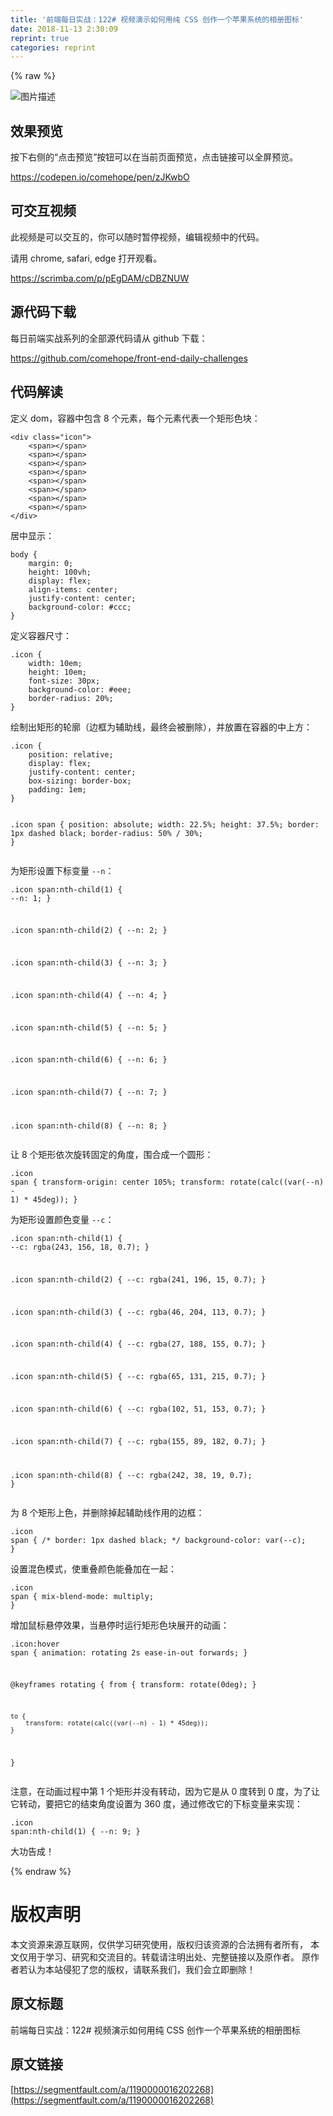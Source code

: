 ```yaml
---
title: '前端每日实战：122# 视频演示如何用纯 CSS 创作一个苹果系统的相册图标' 
date: 2018-11-13 2:30:09
reprint: true
categories: reprint
---
```


{% raw %}
<p><span class="img-wrap"><img data-src="/img/bVbgbWF?w=400&amp;h=302" src="https://static.alili.tech/img/bVbgbWF?w=400&amp;h=302" alt="&#x56FE;&#x7247;&#x63CF;&#x8FF0;" title="&#x56FE;&#x7247;&#x63CF;&#x8FF0;"></span></p><h2>&#x6548;&#x679C;&#x9884;&#x89C8;</h2><p>&#x6309;&#x4E0B;&#x53F3;&#x4FA7;&#x7684;&#x201C;&#x70B9;&#x51FB;&#x9884;&#x89C8;&#x201D;&#x6309;&#x94AE;&#x53EF;&#x4EE5;&#x5728;&#x5F53;&#x524D;&#x9875;&#x9762;&#x9884;&#x89C8;&#xFF0C;&#x70B9;&#x51FB;&#x94FE;&#x63A5;&#x53EF;&#x4EE5;&#x5168;&#x5C4F;&#x9884;&#x89C8;&#x3002;</p><p><a href="https://codepen.io/comehope/pen/zJKwbO" rel="nofollow noreferrer">https://codepen.io/comehope/pen/zJKwbO</a></p><h2>&#x53EF;&#x4EA4;&#x4E92;&#x89C6;&#x9891;</h2><p>&#x6B64;&#x89C6;&#x9891;&#x662F;&#x53EF;&#x4EE5;&#x4EA4;&#x4E92;&#x7684;&#xFF0C;&#x4F60;&#x53EF;&#x4EE5;&#x968F;&#x65F6;&#x6682;&#x505C;&#x89C6;&#x9891;&#xFF0C;&#x7F16;&#x8F91;&#x89C6;&#x9891;&#x4E2D;&#x7684;&#x4EE3;&#x7801;&#x3002;</p><p>&#x8BF7;&#x7528; chrome, safari, edge &#x6253;&#x5F00;&#x89C2;&#x770B;&#x3002;</p><p><a href="https://scrimba.com/p/pEgDAM/cDBZNUW" rel="nofollow noreferrer">https://scrimba.com/p/pEgDAM/cDBZNUW</a></p><h2>&#x6E90;&#x4EE3;&#x7801;&#x4E0B;&#x8F7D;</h2><p>&#x6BCF;&#x65E5;&#x524D;&#x7AEF;&#x5B9E;&#x6218;&#x7CFB;&#x5217;&#x7684;&#x5168;&#x90E8;&#x6E90;&#x4EE3;&#x7801;&#x8BF7;&#x4ECE; github &#x4E0B;&#x8F7D;&#xFF1A;</p><p><a href="https://github.com/comehope/front-end-daily-challenges" rel="nofollow noreferrer">https://github.com/comehope/front-end-daily-challenges</a></p><h2>&#x4EE3;&#x7801;&#x89E3;&#x8BFB;</h2><p>&#x5B9A;&#x4E49; dom&#xFF0C;&#x5BB9;&#x5668;&#x4E2D;&#x5305;&#x542B; 8 &#x4E2A;&#x5143;&#x7D20;&#xFF0C;&#x6BCF;&#x4E2A;&#x5143;&#x7D20;&#x4EE3;&#x8868;&#x4E00;&#x4E2A;&#x77E9;&#x5F62;&#x8272;&#x5757;&#xFF1A;</p><pre><code class="html">&lt;div class=&quot;icon&quot;&gt;
    &lt;span&gt;&lt;/span&gt;
    &lt;span&gt;&lt;/span&gt;
    &lt;span&gt;&lt;/span&gt;
    &lt;span&gt;&lt;/span&gt;
    &lt;span&gt;&lt;/span&gt;
    &lt;span&gt;&lt;/span&gt;
    &lt;span&gt;&lt;/span&gt;
    &lt;span&gt;&lt;/span&gt;
&lt;/div&gt;</code></pre><p>&#x5C45;&#x4E2D;&#x663E;&#x793A;&#xFF1A;</p><pre><code class="css">body {
    margin: 0;
    height: 100vh;
    display: flex;
    align-items: center;
    justify-content: center;
    background-color: #ccc;
}</code></pre><p>&#x5B9A;&#x4E49;&#x5BB9;&#x5668;&#x5C3A;&#x5BF8;&#xFF1A;</p><pre><code class="css">.icon {
    width: 10em;
    height: 10em;
    font-size: 30px;
    background-color: #eee;
    border-radius: 20%;
}</code></pre><p>&#x7ED8;&#x5236;&#x51FA;&#x77E9;&#x5F62;&#x7684;&#x8F6E;&#x5ED3;&#xFF08;&#x8FB9;&#x6846;&#x4E3A;&#x8F85;&#x52A9;&#x7EBF;&#xFF0C;&#x6700;&#x7EC8;&#x4F1A;&#x88AB;&#x5220;&#x9664;&#xFF09;&#xFF0C;&#x5E76;&#x653E;&#x7F6E;&#x5728;&#x5BB9;&#x5668;&#x7684;&#x4E2D;&#x4E0A;&#x65B9;&#xFF1A;</p><pre><code class="css">.icon {
    position: relative;
    display: flex;
    justify-content: center;
    box-sizing: border-box;
    padding: 1em;
}

.icon span {
    position: absolute;
    width: 22.5%;
    height: 37.5%;
    border: 1px dashed black;
    border-radius: 50% / 30%;
}</code></pre><p>&#x4E3A;&#x77E9;&#x5F62;&#x8BBE;&#x7F6E;&#x4E0B;&#x6807;&#x53D8;&#x91CF; <code>--n</code>&#xFF1A;</p><pre><code class="css">.icon span:nth-child(1) {
    --n: 1;
}

.icon span:nth-child(2) {
    --n: 2;
}

.icon span:nth-child(3) {
    --n: 3;
}

.icon span:nth-child(4) {
    --n: 4;
}

.icon span:nth-child(5) {
    --n: 5;
}

.icon span:nth-child(6) {
    --n: 6;
}

.icon span:nth-child(7) {
    --n: 7;
}

.icon span:nth-child(8) {
    --n: 8;
}</code></pre><p>&#x8BA9; 8 &#x4E2A;&#x77E9;&#x5F62;&#x4F9D;&#x6B21;&#x65CB;&#x8F6C;&#x56FA;&#x5B9A;&#x7684;&#x89D2;&#x5EA6;&#xFF0C;&#x56F4;&#x5408;&#x6210;&#x4E00;&#x4E2A;&#x5706;&#x5F62;&#xFF1A;</p><pre><code class="css">.icon span {
    transform-origin: center 105%;
    transform: rotate(calc((var(--n) - 1) * 45deg));
}</code></pre><p>&#x4E3A;&#x77E9;&#x5F62;&#x8BBE;&#x7F6E;&#x989C;&#x8272;&#x53D8;&#x91CF; <code>--c</code>&#xFF1A;</p><pre><code class="css">.icon span:nth-child(1) {
    --c: rgba(243, 156, 18, 0.7);
}

.icon span:nth-child(2) {
    --c: rgba(241, 196, 15, 0.7);
}

.icon span:nth-child(3) {
    --c: rgba(46, 204, 113, 0.7);
}

.icon span:nth-child(4) {
    --c: rgba(27, 188, 155, 0.7);
}

.icon span:nth-child(5) {
    --c: rgba(65, 131, 215, 0.7);
}

.icon span:nth-child(6) {
    --c: rgba(102, 51, 153, 0.7);
}

.icon span:nth-child(7) {
    --c: rgba(155, 89, 182, 0.7);
}

.icon span:nth-child(8) {
    --c: rgba(242, 38, 19, 0.7);
}</code></pre><p>&#x4E3A; 8 &#x4E2A;&#x77E9;&#x5F62;&#x4E0A;&#x8272;&#xFF0C;&#x5E76;&#x5220;&#x9664;&#x6389;&#x8D77;&#x8F85;&#x52A9;&#x7EBF;&#x4F5C;&#x7528;&#x7684;&#x8FB9;&#x6846;&#xFF1A;</p><pre><code class="css">.icon span {
    /* border: 1px dashed black; */
    background-color: var(--c);
}</code></pre><p>&#x8BBE;&#x7F6E;&#x6DF7;&#x8272;&#x6A21;&#x5F0F;&#xFF0C;&#x4F7F;&#x91CD;&#x53E0;&#x989C;&#x8272;&#x80FD;&#x53E0;&#x52A0;&#x5728;&#x4E00;&#x8D77;&#xFF1A;</p><pre><code class="css">.icon span {
    mix-blend-mode: multiply;
}</code></pre><p>&#x589E;&#x52A0;&#x9F20;&#x6807;&#x60AC;&#x505C;&#x6548;&#x679C;&#xFF0C;&#x5F53;&#x60AC;&#x505C;&#x65F6;&#x8FD0;&#x884C;&#x77E9;&#x5F62;&#x8272;&#x5757;&#x5C55;&#x5F00;&#x7684;&#x52A8;&#x753B;&#xFF1A;</p><pre><code class="css">.icon:hover span {
    animation: rotating 2s ease-in-out forwards;
}

@keyframes rotating {
    from {
        transform: rotate(0deg);
    }

    to {
        transform: rotate(calc((var(--n) - 1) * 45deg));
    }
}</code></pre><p>&#x6CE8;&#x610F;&#xFF0C;&#x5728;&#x52A8;&#x753B;&#x8FC7;&#x7A0B;&#x4E2D;&#x7B2C; 1 &#x4E2A;&#x77E9;&#x5F62;&#x5E76;&#x6CA1;&#x6709;&#x8F6C;&#x52A8;&#xFF0C;&#x56E0;&#x4E3A;&#x5B83;&#x662F;&#x4ECE; 0 &#x5EA6;&#x8F6C;&#x5230; 0 &#x5EA6;&#xFF0C;&#x4E3A;&#x4E86;&#x8BA9;&#x5B83;&#x8F6C;&#x52A8;&#xFF0C;&#x8981;&#x628A;&#x5B83;&#x7684;&#x7ED3;&#x675F;&#x89D2;&#x5EA6;&#x8BBE;&#x7F6E;&#x4E3A; 360 &#x5EA6;&#xFF0C;&#x901A;&#x8FC7;&#x4FEE;&#x6539;&#x5B83;&#x7684;&#x4E0B;&#x6807;&#x53D8;&#x91CF;&#x6765;&#x5B9E;&#x73B0;&#xFF1A;</p><pre><code class="css">.icon span:nth-child(1) {
    --n: 9;
}</code></pre><p>&#x5927;&#x529F;&#x544A;&#x6210;&#xFF01;</p>
{% endraw %}

# 版权声明
本文资源来源互联网，仅供学习研究使用，版权归该资源的合法拥有者所有，
本文仅用于学习、研究和交流目的。转载请注明出处、完整链接以及原作者。
原作者若认为本站侵犯了您的版权，请联系我们，我们会立即删除！

## 原文标题
前端每日实战：122# 视频演示如何用纯 CSS 创作一个苹果系统的相册图标

## 原文链接
[https://segmentfault.com/a/1190000016202268](https://segmentfault.com/a/1190000016202268)

